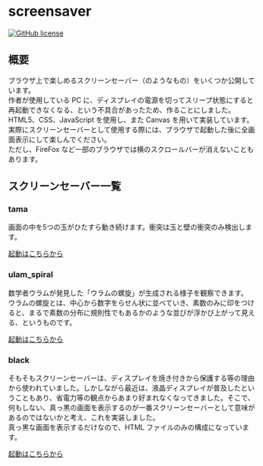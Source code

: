 

# screensaver

[![GitHub license](<https://img.shields.io/github/license/suyeden/screensaver>)](<https://github.com/suyeden/screensaver/blob/master/LICENSE>)  


## 概要

ブラウザ上で楽しめるスクリーンセーバー（のようなもの）をいくつか公開しています。  
作者が使用している PC に、ディスプレイの電源を切ってスリープ状態にすると再起動できなくなる、という不具合があったため、作ることにしました。  
HTML5、CSS、JavaScript を使用し、また Canvas を用いて実装しています。  
実際にスクリーンセーバーとして使用する際には、ブラウザで起動した後に全画面表示にして楽しんでください。  
ただし、FireFox など一部のブラウザでは横のスクロールバーが消えないこともあります。  


## スクリーンセーバー一覧


### tama

画面の中を5つの玉がひたすら動き続けます。衝突は玉と壁の衝突のみ検出します。  

[起動はこちらから](https://suyeden.github.io/softwares/hobby/screensaver/tama/tama.html)  


### ulam​​\_​spiral

数学者ウラムが発見した「ウラムの螺旋」が生成される様子を観察できます。  
ウラムの螺旋とは、中心から数字をらせん状に並べていき、素数のみに印をつけると、まるで素数の分布に規則性でもあるかのような並びが浮かび上がって見える、というものです。  

[起動はこちらから](https://suyeden.github.io/softwares/hobby/screensaver/ulam_spiral/ulam_spiral.html)  


### black

そもそもスクリーンセーバーは、ディスプレイを焼き付きから保護する等の理由から使われていました。しかしながら最近は、液晶ディスプレイが普及したということもあり、省電力等の観点からあまり好まれなくなってきました。そこで、何もしない、真っ黒の画面を表示するのが一番スクリーンセーバーとして意味があるのではないかと考え、これを実装しました。  
真っ黒な画面を表示するだけなので、HTML ファイルのみの構成になっています。  

[起動はこちらから](https://suyeden.github.io/softwares/hobby/screensaver/black/black.html)  


